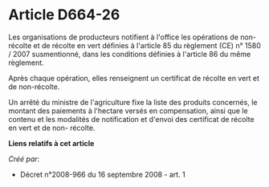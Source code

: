 # Article D664-26

Les organisations de producteurs notifient à l'office les opérations de non-récolte et de récolte en vert définies à
l'article 85 du règlement (CE) n° 1580 / 2007 susmentionné, dans les conditions définies à l'article 86 du même règlement. 

Après chaque opération, elles renseignent un certificat de récolte en vert et de non-récolte. 

Un arrêté du ministre de l'agriculture fixe la liste des produits concernés, le montant des paiements à l'hectare versés en
compensation, ainsi que le contenu et les modalités de notification et d'envoi des certificat de récolte en vert et de non-
récolte.

**Liens relatifs à cet article**

_Créé par_:

  - Décret n°2008-966 du 16 septembre 2008 - art. 1
